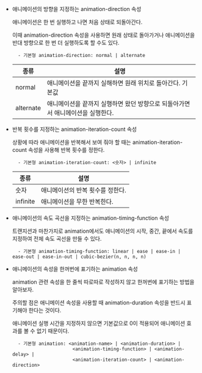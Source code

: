 - 애니메이션의 방향을 지정하는 animation-direction 속성

    애니메이션은 한 번 실행하고 나면 처음 상태로 되돌아간다.

    이때 animation-direction 속성을 사용하면 원래 상태로 돌아가거나 애니메이션을 반대 방향으로 한 번 더 실행하도록 할 수도 있다.

        - 기본형 animation-direction: normal | alternate

    |종류|설명|
    |----|----|
    |normal|애니메이션을 끝까지 실해하면 원래 위치로 돌아간다. 기본값|
    |alternate|애니메이션을 끝까지 실행하면 왔던 방향으로 되돌아가면서 애니메이션을 실행한다.|

- 반복 횟수를 지정하는 animation-iteration-count 속성

    상황에 따라 애니메이션을 반복해서 보여 줘야 할 때는 animation-iteration-count 속성을 사용해 반복 횟수를 정한다.

        - 기본형 animation-iteration-count: <숫자> | infinite
    
    |종류|설명|
    |----|----|
    |숫자|애니메이션의 반복 횟수를 정한다.|
    |infinite|애니메이션을 무한 반복한다.|

- 애니메이션의 속도 곡선을 지정하는 animation-timing-function 속성

    트랜지션과 마찬가지로 animation에서도 애니메이션의 시작, 중간, 끝에서 속도를 지정하여 전체 속도 곡선을 만들 수 있다.

        - 기본형 animation-timing-function: linear | ease | ease-in | ease-out | ease-in-out | cubic-bezier(n, n, n, n)

- 애니메이션의 속성을 한꺼번에 표기하는 animation 속성

    animation 관련 속성을 한 줄씩 따로따로 작성하지 않고 한꺼번에 표기하는 방법을 알아보자.

    주의할 점은 애니메이션 속성을 사용할 때 animation-duration 속성을 반드시 표기해야 한다는 것이다.

    애니메이션 실행 시간을 지정하지 않으면 기본값으로 0이 적용되어 애니메이션 효과를 볼 수 없기 때문이다.

        - 기본형 animation: <animation-name> | <animation-duration> |
                            <animation-timing-function> | <animation-delay> |
                            <animation-iteration-count> | <animation-direction>

